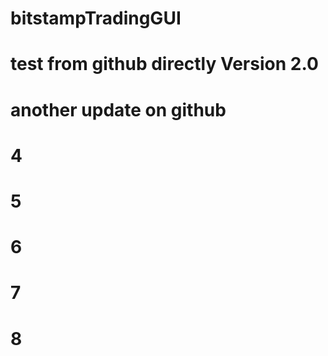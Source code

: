# bitstampTradingGUI

# test from github directly Version 2.0

# another update on github

# 4

# 5

# 6

# 7

# 8